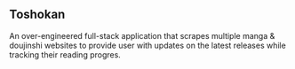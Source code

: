 ## Toshokan

An over-engineered full-stack application that scrapes multiple manga & doujinshi websites to provide user with updates on the latest releases while tracking their reading progres.
